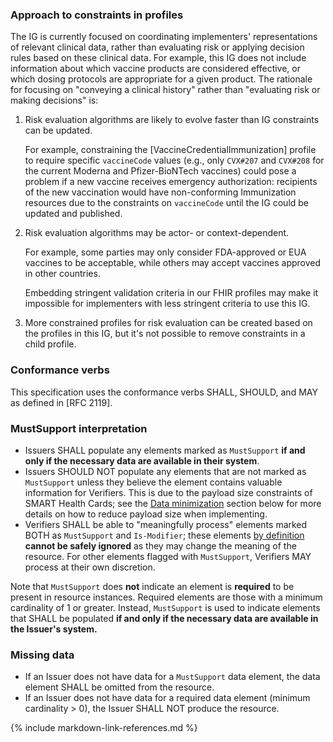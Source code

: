 ### Approach to constraints in profiles

The IG is currently focused on coordinating implementers' representations of relevant clinical data, rather than evaluating risk or applying decision rules based on these clinical data. For example, this IG does not include information about which vaccine products are considered effective, or which dosing protocols are appropriate for a given product. The rationale for focusing on "conveying a clinical history" rather than "evaluating risk or making decisions" is:

1. Risk evaluation algorithms are likely to evolve faster than IG constraints can be updated.

    For example, constraining the [VaccineCredentialImmunization] profile to require specific `vaccineCode` values (e.g., only `CVX#207` and `CVX#208` for the current Moderna and Pfizer-BioNTech vaccines) could pose a problem if a new vaccine receives emergency authorization: recipients of the new vaccination would have non-conforming Immunization resources due to the constraints on `vaccineCode` until the IG could be updated and published.

1. Risk evaluation algorithms may be actor- or context-dependent.

    For example, some parties may only consider FDA-approved or EUA vaccines to be acceptable, while others may accept vaccines approved in other countries.

    Embedding stringent validation criteria in our FHIR profiles may make it impossible for implementers with less stringent criteria to use this IG.

1. More constrained profiles for risk evaluation can be created based on the profiles in this IG, but it's not possible to remove constraints in a child profile.

### Conformance verbs

This specification uses the conformance verbs SHALL, SHOULD, and MAY as defined in [RFC 2119].

### MustSupport interpretation

- Issuers SHALL populate any elements marked as `MustSupport` **if and only if the necessary data are available in their system**.
- Issuers SHOULD NOT populate any elements that are not marked as `MustSupport` unless they believe the element contains valuable information for Verifiers. This is due to the payload size constraints of SMART Health Cards; see the [Data minimization](index.html#data-minimization) section below for more details on how to reduce payload size when implementing.
- Verifiers SHALL be able to "meaningfully process" elements marked BOTH as `MustSupport` and `Is-Modifier`; these elements [by definition](https://www.hl7.org/fhir/conformance-rules.html#isModifier) **cannot be safely ignored** as they may change the meaning of the resource. For other elements flagged with `MustSupport`, Verifiers MAY process at their own discretion.

Note that `MustSupport` does **not** indicate an element is **required** to be present in resource instances. Required elements are those with a minimum cardinality of 1 or greater. Instead, `MustSupport` is used to indicate elements that SHALL be populated **if and only if the necessary data are available in the Issuer's system.**

### Missing data

- If an Issuer does not have data for a `MustSupport` data element, the data element SHALL be omitted from the resource.
- If an Issuer does not have data for a required data element (minimum cardinality > 0), the Issuer SHALL NOT produce the resource.

{% include markdown-link-references.md %}
